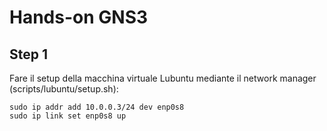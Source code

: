 # Hands-on GNS3

## Step 1
Fare il setup della macchina virtuale Lubuntu mediante il network manager (scripts/lubuntu/setup.sh):
```
sudo ip addr add 10.0.0.3/24 dev enp0s8
sudo ip link set enp0s8 up
```
